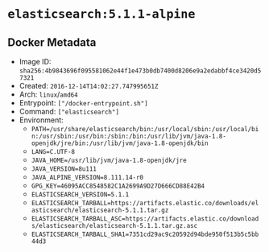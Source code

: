 # `elasticsearch:5.1.1-alpine`

## Docker Metadata

- Image ID: `sha256:4b9843696f095581062e44f1e473b0db7400d8206e9a2edabbf4ce3420d57321`
- Created: `2016-12-14T14:02:27.747995651Z`
- Arch: `linux`/`amd64`
- Entrypoint: `["/docker-entrypoint.sh"]`
- Command: `["elasticsearch"]`
- Environment:
  - `PATH=/usr/share/elasticsearch/bin:/usr/local/sbin:/usr/local/bin:/usr/sbin:/usr/bin:/sbin:/bin:/usr/lib/jvm/java-1.8-openjdk/jre/bin:/usr/lib/jvm/java-1.8-openjdk/bin`
  - `LANG=C.UTF-8`
  - `JAVA_HOME=/usr/lib/jvm/java-1.8-openjdk/jre`
  - `JAVA_VERSION=8u111`
  - `JAVA_ALPINE_VERSION=8.111.14-r0`
  - `GPG_KEY=46095ACC8548582C1A2699A9D27D666CD88E42B4`
  - `ELASTICSEARCH_VERSION=5.1.1`
  - `ELASTICSEARCH_TARBALL=https://artifacts.elastic.co/downloads/elasticsearch/elasticsearch-5.1.1.tar.gz`
  - `ELASTICSEARCH_TARBALL_ASC=https://artifacts.elastic.co/downloads/elasticsearch/elasticsearch-5.1.1.tar.gz.asc`
  - `ELASTICSEARCH_TARBALL_SHA1=7351cd29ac9c20592d94bde950f513b5c5bb44d3`
